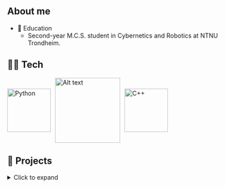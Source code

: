 ## About me
* 🏦 Education
  *  Second-year M.C.S. student in Cybernetics and Robotics at NTNU Trondheim.
## 🧑‍💻 Tech
<div style="display: flex; gap: 10px; align-items: center;">
  <img src="https://static.vecteezy.com/system/resources/previews/048/332/144/non_2x/python-icon-transparent-background-free-png.png" alt="Python" width="100" />
  <img src="https://encrypted-tbn0.gstatic.com/images?q=tbn:ANd9GcQt3p-HtOe931QwKElWKMhVhvd0x6XqcDDBwcCqL9WD-9CiON2sUlKCFK3FAVbPiqVxFuk&usqp=CAU" alt="Alt text" width="150" />
  <img src="https://www.freeiconspng.com/uploads/c--logo-icon-0.png" alt="C++" width="100" />
</div>


## 🚀 Projects
<details>
  <summary>Click to expand</summary>

  ### [🤖  Data Science Competions](https://github.com/seysha-git/Kaggle-competions)
  A range of different data science competion solutions for basic machine learning like regression and 
  classification. Working progress...
  ### [🎮 2D Escape Game](https://github.com/seysha-git/Green-Escape-Game)
  Developed a 2D shooting game using Pygame as part of the subject IT 2 during high school.

  ### [🛴 Segway Control System](https://github.com/seysha-git/LegoLabPendel)
  Developed a PID-controller for a segway using MATLAB & SIMULINK as a group project in the subject Intro to Computerized Control (TTK4100).
  
</details>


